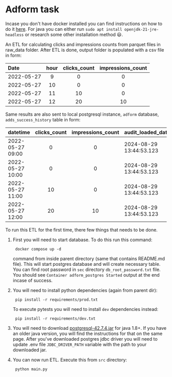 # Adform task

Incase you don't have docker installed you can find instructions on how to do it
[here](https://docs.docker.com/engine/install/ubuntu/#install-using-the-repository).
For java you can either run `sudo apt install openjdk-21-jre-headless` or research
some other installation method :smiley:.

An ETL for calculating clicks and impressions counts from parquet files in
raw_data folder. After ETL is done, output folder is populated with a csv file
in form:

| Date       | hour | clicks_count | impressions_count |
| :--------- | :--: | :----------: | :---------------: |
| 2022-05-27 |   9  |      0       |         0         |
| 2022-05-27 |  10  |      0       |         0         |
| 2022-05-27 |  11  |     10       |         0         |
| 2022-05-27 |  12  |     20       |        10         |

Same results are also sent to local postgresql instance, `adform` database,
`adds_success_history` table in form:

| datetime         | clicks_count | impressions_count | audit_loaded_datetime   |
| :--------------- | :----------: | :---------------: | :---------------------- |
| 2022-05-27 09:00 |      0       |         0         | 2024-08-29 13:44:53.123 |
| 2022-05-27 10:00 |      0       |         0         | 2024-08-29 13:44:53.123 |
| 2022-05-27 11:00 |     10       |         0         | 2024-08-29 13:44:53.123 |
| 2022-05-27 12:00 |     20       |        10         | 2024-08-29 13:44:53.123 |

To run this ETL for the first time, there few things that needs to be done.

1. First you will need to start database. To do this run this command:

        docker compose up -d

    command from inside parent directory (same that contains README.md file). This will start
    postgres database and will create necessary table. You can find root password in `sec`
    directory `db_root_password.txt` file. You should see `Container adform_postgres Started`
    output at the end incase of success. 

2. You will need to install python dependencies (again from parent dir):

        pip install -r requirements/prod.txt

    To execute pytests you will need to install `dev` dependencies instead:

        pip install -r requirements/dev.txt

3. You will need to download [postgresql-42.7.4.jar](https://jdbc.postgresql.org/download/)
    for java 1.8+. If you have an older java version, you will find the instructions for that
    on the same page. After you've downloaded postgres jdbc driver you will need to update
    .env file `JDBC_DRIVER_PATH` variable with the path to your downloaded jar.

4. You can now run ETL. Execute this from `src` directory:

        python main.py
